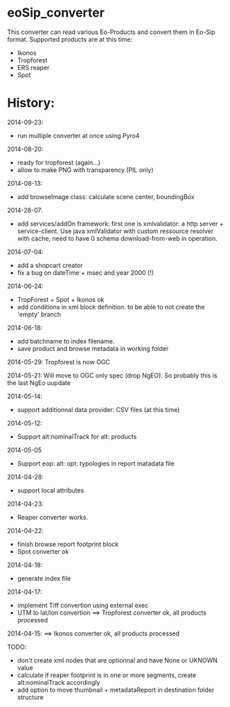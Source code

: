 eoSip_converter
===============

This converter can read various Eo-Products and convert them in Eo-Sip format.
Supported products are at this time:
- Ikonos
- Tropforest
- ERS reaper
- Spot




History:
========

2014-09-23:
 - run multiple converter at once using Pyro4

2014-08-20:
 - ready for tropforest (again...)
 - allow to make PNG with transparency (PIL only)

2014-08-13:
 - add browseImage class: calculate scene center, boundingBox
 
2014-28-07:
 - add services/addOn framework: first one is xmlvalidator: a http server + service-client. Use java xmlValidator with custom ressource resolver with cache, need to have 0 schema download-from-web in operation.

2014-07-04:
 - add a shopcart creator
 - fix a bug on dateTime + msec and year 2000 (!)

2014-06-24: 
 - TropForest + Spot + Ikonos ok
 - add conditions in xml block definition. to be able to not create the 'empty' branch

2014-06-18: 
 - add batchname to index filename.
 - save product and browse metadata in working folder

2014-05-29: Tropforest is now OGC

2014-05-21: Will move to OGC only spec (drop NgEO). So probably this is the last NgEo uupdate

2014-05-14:
 - support additionnal data provider: CSV files (at this time)
 
2014-05-12:
 - Support alt:nominalTrack for alt: products
 
2014-05-05
- Support eop: alt: opt: typologies in report matadata file

2014-04-28:
 - support local attributes

2014-04-23:
 - Reaper converter works.

2014-04-22:
 - finish browse report footprint block
 - Spot converter ok
 
2014-04-18:
 - generate index file
 
2014-04-17: 
 - implement Tiff convertion using external exec
 - UTM to lat/lon convertion
 ==> Tropforest  converter ok, all products processed

2014-04-15:
 ==> Ikonos converter ok, all products processed
 
 

TODO:
- don't create xml nodes that are optionnal and have None or UKNOWN value
- calculate if reaper footprint is in one or more segments, create alt:nominalTrack accordingly
- add option to move thumbnail + metadataReport in destination folder structure






